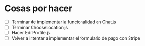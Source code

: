 # Cosas por hacer

- [ ] Terminar de implementar la funcionalidad en Chat.js
- [ ] Terminar ChooseLocation.js
- [ ] Hacer EditProfile.js
- [ ] Volver a intentar a implementar el formulario de pago con Stripe
